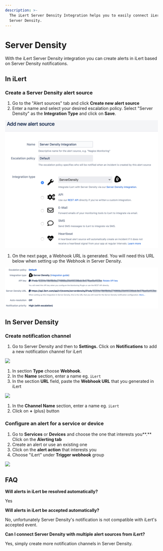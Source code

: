 ```yaml
---
description: >-
  The iLert Server Density Integration helps you to easily connect iLert with
  Server Density.
---
```


# Server Density

With the iLert Server Density integration you can create alerts in iLert based on Server Density notifications.

## In iLert <a href="in-ilert" id="in-ilert"></a>

### Create a Server Density alert source <a href="create-alert-source" id="create-alert-source"></a>

1. Go to the "Alert sources" tab and click **Create new alert source**
2. Enter a name and select your desired escalation policy. Select "Server Density" as the **Integration Type** and click on **Save**.

![](<../.gitbook/assets/iLert (10).png>)

1. On the next page, a Webhook URL is generated. You will need this URL below when setting up the Webhook in Server Density.

![](<../.gitbook/assets/iLert (11).png>)

## In Server Density <a href="in-topdesk" id="in-topdesk"></a>

### Create notification channel <a href="create-action-sequences" id="create-action-sequences"></a>

1. Go to Server Density and then to **Settings.** Click on **Notifications** to add a new notification channel for iLert

![](../.gitbook/assets/Preferences\_-\_Server_Density.png)

1. In section **Type** choose **Webhook**.
2. In the **Name** section, enter a name eg. `iLert`
3. In the section **URL** field, paste the **Webhook URL** that you generated in iLert

![](../.gitbook/assets/Preferences\_-\_Server_Density_and_Passwords.png)

1. In the **Channel Name** section, enter a name eg. `iLert`
2. Click on **+** (plus) button

### Configure an alert for a service or device <a href="create-action-sequences" id="create-action-sequences"></a>

1. Go to **Services** or **Devices** and choose the one that interests you**.** Click on the **Alerting tab**
2. Create an alert or use an existing one
3. Click on the **alert action** that interests you
4. Choose "iLert" under **Trigger webhook** group

![](../.gitbook/assets/My_Website\_-\_Server_Density.png)

## FAQ <a href="faq" id="faq"></a>

**Will alerts in iLert be resolved automatically?**

Yes

**Will alerts in iLert be accepted automatically?**

No, unfortunately Server Density's notification is not compatible with iLert's accepted event.

**Can I connect Server Density with multiple alert sources from iLert?**

Yes, simply create more notification channels in Server Density.
